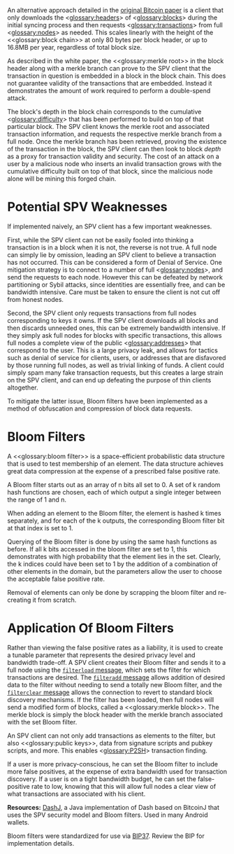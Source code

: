 An alternative approach detailed in the [original Bitcoin paper](https://bitcoin.org/en/bitcoin-paper) is a client that only downloads the <<glossary:headers>> of <<glossary:blocks>> during the initial syncing process and then requests <<glossary:transactions>> from full <<glossary:nodes>> as needed. This scales linearly with the height of the <<glossary:block chain>> at only 80 bytes per block header, or up to 16.8MB per year, regardless of total block size.

As described in the white paper, the <<glossary:merkle root>> in the block header along with a merkle branch can prove to the SPV client that the transaction in question is embedded in a block in the block chain. This does not guarantee validity of the transactions that are embedded. Instead it demonstrates the amount of work required to perform a double-spend attack.

The block's depth in the block chain corresponds to the cumulative <<glossary:difficulty>> that has been performed to build on top of that particular block. The SPV client knows the merkle root and associated transaction information, and requests the respective merkle branch from a full node. Once the merkle branch has been retrieved, proving the existence of the transaction in the block, the SPV client can then look to block *depth* as a proxy for transaction validity and security. The cost of an attack on a user by a malicious node who inserts an invalid transaction grows with the cumulative difficulty built on top of that block, since the malicious node alone will be mining this forged chain.

# Potential SPV Weaknesses

If implemented naively, an SPV client has a few important weaknesses.

First, while the SPV client can not be easily fooled into thinking a transaction is in a block when it is not, the reverse is not true. A full node can simply lie by omission, leading an SPV client to believe a transaction has not occurred. This can be considered a form of Denial of Service. One mitigation strategy is to connect to a number of full <<glossary:nodes>>, and send the requests to each node. However this can be defeated by network partitioning or Sybil attacks, since identities are essentially free, and can be bandwidth intensive. Care must be taken to ensure the client is not cut off from honest nodes.

Second, the SPV client only requests transactions from full nodes corresponding to keys it owns. If the SPV client downloads all blocks and then discards unneeded ones, this can be extremely bandwidth intensive. If they simply ask full nodes for blocks with specific transactions, this allows full nodes a complete view of the public <<glossary:addresses>> that correspond to the user. This is a large privacy leak, and allows for tactics such as denial of service for clients, users, or addresses that are disfavored by those running full nodes, as well as trivial linking of funds. A client could simply spam many fake transaction requests, but this creates a large strain on the SPV client, and can end up defeating the purpose of thin clients altogether.

To mitigate the latter issue, Bloom filters have been implemented as a method of obfuscation and compression of block data requests.

# Bloom Filters

A <<glossary:bloom filter>> is a space-efficient probabilistic data structure that is used to test membership of an element. The data structure achieves great data compression at the expense of a prescribed false positive rate.

A Bloom filter starts out as an array of n bits all set to 0. A set of k random hash functions are chosen, each of which output a single integer between the range of 1 and n.

When adding an element to the Bloom filter, the element is hashed k times separately, and for each of the k outputs, the corresponding Bloom filter bit at that index is set to 1.

Querying of the Bloom filter is done by using the same hash functions as before. If all k bits accessed in the bloom filter are set to 1, this demonstrates with high probability that the element lies in the set. Clearly, the k indices could have been set to 1 by the addition of a combination of other elements in the domain, but the parameters allow the user to choose the acceptable false positive rate.

Removal of elements can only be done by scrapping the bloom filter and re-creating it from scratch.

# Application Of Bloom Filters

Rather than viewing the false positive rates as a liability, it is used to create a tunable parameter that represents the desired privacy level and bandwidth trade-off. A SPV client creates their Bloom filter and sends it to a full node using the [`filterload` message](core-ref-p2p-network-control-messages#filterload), which sets the filter for which transactions are desired. The [`filteradd` message](core-ref-p2p-network-control-messages#filteradd) allows addition of desired data to the filter without needing to send a totally new Bloom filter, and the [`filterclear` message](core-ref-p2p-network-control-messages#filterclear) allows the connection to revert to standard block discovery mechanisms. If the filter has been loaded, then full nodes will send a modified form of blocks, called a <<glossary:merkle block>>. The merkle block is simply the block header with the merkle branch associated with the set Bloom filter.

An SPV client can not only add transactions as elements to the filter, but also <<glossary:public keys>>, data from signature scripts and pubkey scripts, and more. This enables <<glossary:P2SH>> transaction finding.

If a user is more privacy-conscious, he can set the Bloom filter to include more false positives, at the expense of extra bandwidth used for transaction discovery. If a user is on a tight bandwidth budget, he can set the false-positive rate to low, knowing that this will allow full nodes a clear view of what transactions are associated with his client.

**Resources:** [DashJ](https://github.com/HashEngineering/dashj), a Java implementation of Dash based on BitcoinJ that uses the SPV security model and Bloom filters. Used in many Android wallets.

Bloom filters were standardized for use via [BIP37](https://github.com/bitcoin/bips/blob/master/bip-0037.mediawiki). Review the BIP for implementation details.